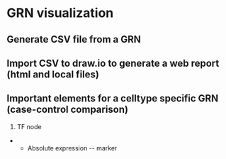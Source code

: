 
# GRN visualization

## Generate CSV file from a GRN

## Import CSV to draw.io to generate a web report (html and local files)

## Important elements for a celltype specific GRN (case-control comparison)
1. TF node
- - Absolute expression
-- marker
